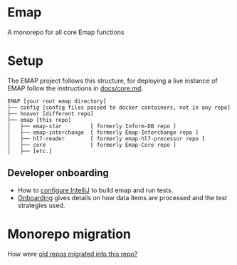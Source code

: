 # Emap

A monorepo for all core Emap functions

# Setup

The EMAP project follows this structure, for deploying a live instance of EMAP follow the instructions
in [docs/core.md](docs/core.md).

```
EMAP [your root emap directory]
├── config [config files passed to docker containers, not in any repo]
├── hoover [different repo]
├── emap [this repo]
│   ├── emap-star         [ formerly Inform-DB repo ]
│   ├── emap-interchange  [ formerly Emap-Interchange repo ]
│   ├── hl7-reader        [ formerly emap-hl7-processor repo ]
│   ├── core              [ formerly Emap-Core repo ]
│   ├── [etc.]
```

## Developer onboarding

- How to [configure IntelliJ](docs/intellij.md) to build emap and run tests.
- [Onboarding](docs/dev/onboarding.md) gives details on how data items are processed and the test strategies used.


# Monorepo migration

How were [old repos migrated into this repo?](docs/migration.md)
